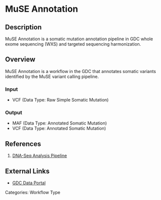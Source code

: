 # MuSE Annotation

## Description ##

MuSE Annotation is a somatic mutation annotation pipeline in GDC whole exome sequencing (WXS) and targeted sequencing harmonization. 

## Overview ##

MuSE Annotation is a workflow in the GDC that annotates somatic variants identified by the MuSE variant calling pipeline.

### Input

* VCF (Data Type:  Raw Simple Somatic Mutation)

### Output

* MAF (Data Type: Annotated Somatic Mutation)
* VCF (Data Type: Annotated Somatic Mutation)

## References ##

1. [DNA-Seq Analysis Pipeline](/Data/Bioinformatics_Pipelines/DNA_Seq_Variant_Calling_Pipeline/)

## External Links ##

* [GDC Data Portal](https://portal.gdc.cancer.gov)

Categories: Workflow Type